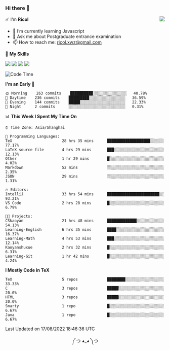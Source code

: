 ### Hi there 👋

<a href="#">
  <img align="right" src="https://github-readme-stats.vercel.app/api?username=Ricolxwz&count_private=true&show_icons=true&theme=prussian" />
</a>

☄️ I‘m **Ricol**

- 🌱 I’m currently learning Javascript
- 💬 Ask me about Postgraduate entrance examination
- 📫 How to reach me: ricol.xwz@gmail.com

🌟 **My Skills**

![](https://img.shields.io/badge/-Git-000000?style=flat-square&logo=git&logoColor=fff)
![](https://img.shields.io/badge/-C-3e74a2?style=flat-square&logo=C&logoColor=fff)
![](https://img.shields.io/badge/-Python-4fc08d?style=flat-square&logo=python&logoColor=fff)
![](https://img.shields.io/badge/-java-ffa500?style=flat-square&logo=java&logoColor=fff)

<!--START_SECTION:waka-->
![Code Time](http://img.shields.io/badge/Code%20Time-172%20hrs%2036%20mins-blue)

**I'm an Early 🐤** 

```text
🌞 Morning    263 commits    ██████████░░░░░░░░░░░░░░░   40.78% 
🌆 Daytime    236 commits    █████████░░░░░░░░░░░░░░░░   36.59% 
🌃 Evening    144 commits    █████░░░░░░░░░░░░░░░░░░░░   22.33% 
🌙 Night      2 commits      ░░░░░░░░░░░░░░░░░░░░░░░░░   0.31%

```


📊 **This Week I Spent My Time On** 

```text
⌚︎ Time Zone: Asia/Shanghai

💬 Programming Languages: 
TeX                      28 hrs 35 mins      ███████████████████░░░░░░   77.17% 
LaTeX source file        4 hrs 29 mins       ███░░░░░░░░░░░░░░░░░░░░░░   12.13% 
Other                    1 hr 29 mins        █░░░░░░░░░░░░░░░░░░░░░░░░   4.02% 
Markdown                 52 mins             ░░░░░░░░░░░░░░░░░░░░░░░░░   2.35% 
JSON                     29 mins             ░░░░░░░░░░░░░░░░░░░░░░░░░   1.31%

🔥 Editors: 
IntelliJ                 33 hrs 54 mins      ███████████████████████░░   93.21% 
VS Code                  2 hrs 28 mins       █░░░░░░░░░░░░░░░░░░░░░░░░   6.79%

🐱‍💻 Projects: 
CSkaoyan                 21 hrs 48 mins      █████████████░░░░░░░░░░░░   54.13% 
Learning-English         6 hrs 35 mins       ████░░░░░░░░░░░░░░░░░░░░░   16.37% 
Learning-Math            4 hrs 53 mins       ███░░░░░░░░░░░░░░░░░░░░░░   12.14% 
Kaoyanshuxue             2 hrs 32 mins       █░░░░░░░░░░░░░░░░░░░░░░░░   6.31% 
Learning-Git             1 hr 42 mins        █░░░░░░░░░░░░░░░░░░░░░░░░   4.24%

```

**I Mostly Code in TeX** 

```text
TeX                      5 repos             ████████░░░░░░░░░░░░░░░░░   33.33% 
C                        3 repos             █████░░░░░░░░░░░░░░░░░░░░   20.0% 
HTML                     3 repos             █████░░░░░░░░░░░░░░░░░░░░   20.0% 
Smarty                   1 repo              █░░░░░░░░░░░░░░░░░░░░░░░░   6.67% 
Java                     1 repo              █░░░░░░░░░░░░░░░░░░░░░░░░   6.67%

```



 Last Updated on 17/08/2022 18:46:36 UTC
<!--END_SECTION:waka-->

<div align="center">
༼ つ ◕_◕ ༽つ
</div>
